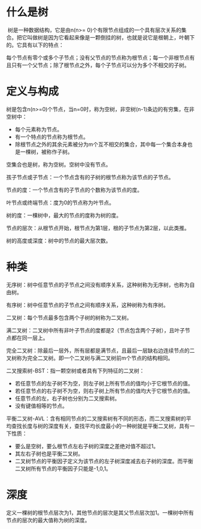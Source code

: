 # 什么是树

​	树是一种数据结构，它是由n(n>= 0)个有限节点组成的一个具有层次关系的集合。把它叫做树是因为它看起来像是一颗倒挂的树，也就是说它是根朝上，叶朝下的。它具有以下的特点：

​	每个节点有零个或多个子节点；没有父节点的节点称为根节点；每一个非根节点有且只有一个父节点；除了根节点之外，每个子节点可以分为多个不相交的子树。

# 定义与构成

​	树是包含n(n>=0)个节点，当n=0时，称为空树，非空树(n-1)条边的有穷集，在非空树中：

+ 每个元素称为节点。
+ 有一个特点的节点称为根节点。
+ 除根节点之外的其余元素被分为m个互不相交的集合，其中每一个集合本身也是一棵树，被称作子树。

空集合也是树，称为空树。空树中没有节点。

孩子节点或子节点：一个节点含有的子树的根节点称为该节点的子节点。

节点的度：一个节点含有的子节点的个数称为该节点的度。

叶节点或终端节点：度为0的节点称为叶节点。

树的度：一棵树中，最大的节点的度称为树的度。

节点的层次：从根节点开始，根节点为第1层，根的子节点为第2层，以此类推。

树的高度或深度：树中的节点的最大层次数。

# 种类

无序树：树中任意节点的子节点之间没有顺序关系，这种树称为无序树，也称为自由树。

有序树：树中任意节点的子节点之间有顺序关系，这种树称为有序树。

二叉树：每个节点最多包含两个子树的树称为二叉树。

满二叉树：二叉树中所有非叶子节点的度都是2（节点包含两个子树），且叶子节点都在同一层上。

完全二叉树：除最后一层外，所有层都是满节点，且最后一层缺右边连续节点的二叉树称为完全二叉树。即一个二叉树与满二叉树前m个节点的结构相同。

二叉搜索树-BST：指一颗空树或者具有下列特征的二叉树：

+ 若任意节点的左子树不为空，则左子树上所有节点的值均小于它根节点的值。
+ 若任意节点的右子树不为空，则右子树上所有节点的值均大于它根节点的值。
+ 任意节点的左，右子树也分别为二叉搜索树。
+ 没有键值相等的节点。

平衡二叉树-AVL：含有相同节点的二叉搜索树有不同的形态，而二叉搜索树的平均查找长度与树的深度有关，查找平均长度最小的一种树就是平衡二叉树，具有一下性质：

+ 要么是空树，要么根节点左右子树的深度之差绝对值不超过1。
+ 其左右子树也是平衡二叉树。
+ 二叉树节点的平衡因子定义为该节点的左子树深度减去右子树的深度。而平衡二叉树所有节点的平衡因子只能是-1,0,1。

# 深度

定义一棵树的根节点层次为1，其他节点的层次是其父节点层次加1。一棵树中所有节点的层次的最大值称为树的深度。















